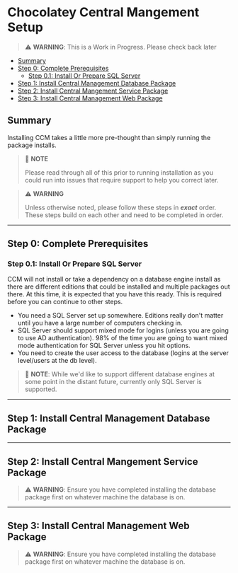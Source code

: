 # Chocolatey Central Mangement Setup

> :warning: **WARNING**: This is a Work in Progress. Please check back later

<!-- TOC depthFrom:2 -->

- [Summary](#summary)
- [Step 0: Complete Prerequisites](#step-0-complete-prerequisites)
  - [Step 0.1: Install Or Prepare SQL Server](#step-01-install-or-prepare-sql-server)
- [Step 1: Install Central Management Database Package](#step-1-install-central-management-database-package)
- [Step 2: Install Central Mangement Service Package](#step-2-install-central-mangement-service-package)
- [Step 3: Install Central Management Web Package](#step-3-install-central-management-web-package)

<!-- /TOC -->

## Summary
Installing CCM takes a little more pre-thought than simply running the package installs.

> :memo: **NOTE**
>
> Please read through all of this prior to running installation as you could run into issues that require support to help you correct later.


> :warning: **WARNING**
>
> Unless otherwise noted, please follow these steps in ***exact*** order. These steps build on each other and need to be completed in order.


___
## Step 0: Complete Prerequisites

### Step 0.1: Install Or Prepare SQL Server
CCM will not install or take a dependency on a database engine install as there are different editions that could be installed and multiple packages out there. At this time, it is expected that you have this ready. This is required before you can continue to other steps.

* You need a SQL Server set up somewhere. Editions really don't matter until you have a large number of computers checking in.
* SQL Server should support mixed mode for logins (unless you are going to use AD authentication). 98% of the time you are going to want mixed mode authentication for SQL Server unless you hit options.
* You need to create the user access to the database (logins at the server level/users at the db level).


> :memo: **NOTE**: While we'd like to support different database engines at some point in the distant future, currently only SQL Server is supported.


___
## Step 1: Install Central Management Database Package


___
## Step 2: Install Central Mangement Service Package

> :warning: **WARNING**: Ensure you have completed installing the database package first on whatever machine the database is on.


___
## Step 3: Install Central Management Web Package

> :warning: **WARNING**: Ensure you have completed installing the database package first on whatever machine the database is on.
